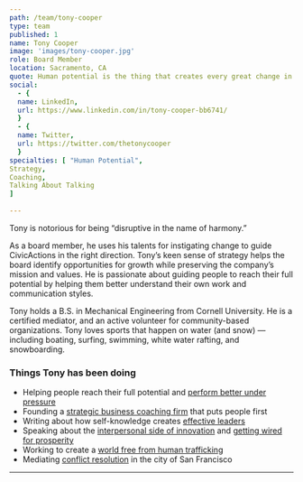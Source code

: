 ```yaml
---
path: /team/tony-cooper
type: team
published: 1
name: Tony Cooper
image: 'images/tony-cooper.jpg'
role: Board Member
location: Sacramento, CA
quote: Human potential is the thing that creates every great change in the world.
social: 
  - {
  name: LinkedIn,
  url: https://www.linkedin.com/in/tony-cooper-bb6741/
  }
  - {
  name: Twitter,
  url: https://twitter.com/thetonycooper
  }
specialties: [ "Human Potential",
Strategy,
Coaching,
Talking About Talking
]
  
---
```


Tony is notorious for being “disruptive in the name of harmony.” 

As a board member, he uses his talents for instigating change to guide CivicActions in the right direction. Tony’s keen sense of strategy helps the board identify opportunities for growth while preserving the company’s mission and values. He is passionate about guiding people to reach their full potential by helping them better understand their own work and communication styles.

Tony holds a B.S. in Mechanical Engineering from Cornell University. He is a certified mediator, and an active volunteer for community-based organizations. Tony loves sports that happen on water (and snow) — including boating, surfing, swimming, white water rafting, and snowboarding.




### Things Tony has been doing
* Helping people reach their full potential and [perform better under pressure](https://www.marketforceglobal.com/)
* Founding a [strategic business coaching firm](https://www.shirlawsgroup.com/About-us/Our-people) that puts people first
* Writing about how self-knowledge creates [effective leaders](https://www.linkedin.com/pulse/which-style-makes-best-leader-tony-cooper/)
* Speaking about the [interpersonal side of innovation](http://www.entrepreneurialspiritpodcast.com/2017/01/24/interpersonal-side-innovation-tony-cooper-kyle-mccray/) and [getting wired for prosperity](https://www.youtube.com/watch?v=BFlZKQ_Nts0)
* Working to create a [world free from human trafficking](https://www.3strandsglobalfoundation.org/)
* Mediating [conflict resolution](http://communityboards.org/) in the city of San Francisco


-------------------------------
